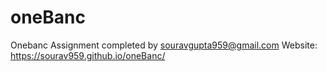 # oneBanc
Onebanc Assignment
completed by souravgupta959@gmail.com
Website: https://sourav959.github.io/oneBanc/

